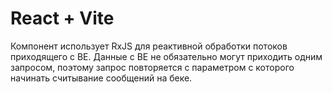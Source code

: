 # React + Vite

Компонент использует RxJS для реактивной обработки потоков приходящего с BE.
Данные с BE не обязательно могут приходить одним запросом, поэтому запрос повторяется 
с параметром с которого начинать считывание сообщений на беке.
